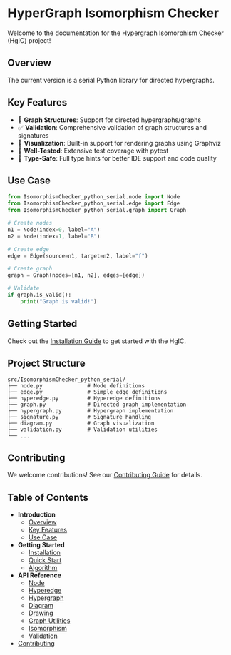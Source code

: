# HyperGraph Isomorphism Checker

Welcome to the documentation for the Hypergraph Isomorphism Checker (HgIC) project!

## Overview

The current version is a serial Python library for directed hypergraphs.

## Key Features

- 🔗 **Graph Structures**: Support for directed hypergraphs/graphs
- ✅ **Validation**: Comprehensive validation of graph structures and signatures
- 🎨 **Visualization**: Built-in support for rendering graphs using Graphviz
- 🧪 **Well-Tested**: Extensive test coverage with pytest
- 🚀 **Type-Safe**: Full type hints for better IDE support and code quality

## Use Case

```python
from IsomorphismChecker_python_serial.node import Node
from IsomorphismChecker_python_serial.edge import Edge
from IsomorphismChecker_python_serial.graph import Graph

# Create nodes
n1 = Node(index=0, label="A")
n2 = Node(index=1, label="B")

# Create edge
edge = Edge(source=n1, target=n2, label="f")

# Create graph
graph = Graph(nodes=[n1, n2], edges=[edge])

# Validate
if graph.is_valid():
    print("Graph is valid!")
```

## Getting Started

Check out the [Installation Guide](getting-started/installation.md) to get started with the HgIC.

## Project Structure

```
src/IsomorphismChecker_python_serial/
├── node.py              # Node definitions
├── edge.py              # Simple edge definitions
├── hyperedge.py         # Hyperedge definitions
├── graph.py             # Directed graph implementation
├── hypergraph.py        # Hypergraph implementation
├── signature.py         # Signature handling
├── diagram.py           # Graph visualization
├── validation.py        # Validation utilities
└── ...
```

## Contributing

We welcome contributions! See our [Contributing Guide](contributing.md) for details.


## Table of Contents

- **Introduction**
    - [Overview](#overview)
    - [Key Features](#key-features)
    - [Use Case](#use-case)
- **Getting Started**
    - [Installation](getting-started/installation.md)
    - [Quick Start](getting-started/quickstart.md)
    - [Algorithm](getting-started/algorithm.md)
- **API Reference**
    - [Node](api/node.md)
    - [Hyperedge](api/hyperedge.md)
    - [Hypergraph](api/hypergraph.md)
    - [Diagram](api/diagram.md)
    - [Drawing](api/draw.md)
    - [Graph Utilities](api/graph_utils.md)
    - [Isomorphism](api/isomorphisms.md)
    - [Validation](api/validation.md)
- [Contributing](contributing.md)
